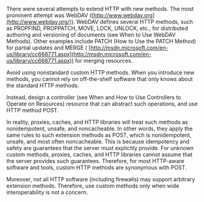 There were several attempts to extend HTTP with new methods. The most prominent attempt was WebDAV ([http://www.webdav.org](http://www.webdav.org/)). WebDAV defines several HTTP methods, such as PROPFIND, PROPPATCH, MOVE, LOCK, UNLOCK, etc., for distributed authoring and versioning of documents (see When to Use WebDAV Methods). Other examples include PATCH (How to Use the PATCH Method) for partial updates and MERGE ( [http://msdn.microsoft.com/en-us/library/cc668771.aspx](http://msdn.microsoft.com/en-us/library/cc668771.aspx)) for merging resources. 

Avoid using nonstandard custom HTTP methods. When you introduce new methods, you cannot rely on off-the-shelf software that only knows about the standard HTTP methods. 

Instead, design a controller (see When and How to Use Controllers to Operate on Resources) resource that can abstract such operations, and use HTTP method POST. 

In reality, proxies, caches, and HTTP libraries will treat such methods as nonidempotent, unsafe, and noncacheable. In other words, they apply the same rules to such extension methods as POST, which is nonidempotent, unsafe, and most often noncacheable. This is because idempotency and safety are guarantees that the server must explicitly provide. For unknown custom methods, proxies, caches, and HTTP libraries cannot assume that the server provides such guarantees. Therefore, for most HTTP-aware software and tools, custom HTTP methods are synonymous with POST. 

Moreover, not all HTTP software (including firewalls) may support arbitrary extension methods. Therefore, use custom methods only when wide interoperability is not a concern.